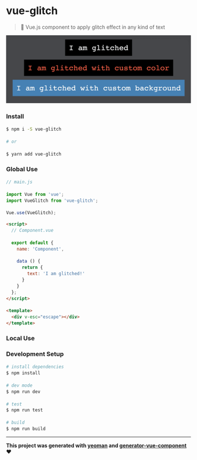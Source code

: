 # vue-glitch

> 👻 Vue.js component to apply glitch effect in any kind of text

![glitch preview](src/assets/preview.gif)


### Install

```bash
$ npm i -S vue-glitch

# or

$ yarn add vue-glitch
```

### Global Use

```javascript
// main.js

import Vue from 'vue';
import VueGlitch from 'vue-glitch';

Vue.use(VueGlitch);
```

```html
<script>
  // Component.vue

  export default {
    name: 'Component',

    data () {
      return {
        text: 'I am glitched!'
      }
    }
  };
</script>

<template>
  <div v-esc="escape"></div>
</template>

```


### Local Use


### Development Setup

```bash
# install dependencies
$ npm install

# dev mode
$ npm run dev

# test
$ npm run test

# build
$ npm run build
```

---
**This project was generated with [yeoman](http://yeoman.io/) and [generator-vue-component](https://github.com/ianaya89/generator-vue-component) :heart:**
